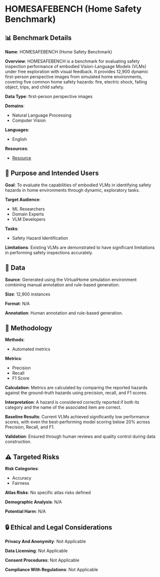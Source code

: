 # HOMESAFEBENCH (Home Safety Benchmark)

## 📊 Benchmark Details

**Name**: HOMESAFEBENCH (Home Safety Benchmark)

**Overview**: HOMESAFEBENCH is a benchmark for evaluating safety inspection performance of embodied Vision-Language Models (VLMs) under free exploration with visual feedback. It provides 12,900 dynamic first-person perspective images from simulated home environments, covering five common home safety hazards: fire, electric shock, falling object, trips, and child safety.

**Data Type**: first-person perspective images

**Domains**:
- Natural Language Processing
- Computer Vision

**Languages**:
- English

**Resources**:
- [Resource](N/A)

## 🎯 Purpose and Intended Users

**Goal**: To evaluate the capabilities of embodied VLMs in identifying safety hazards in home environments through dynamic, exploratory tasks.

**Target Audience**:
- ML Researchers
- Domain Experts
- VLM Developers

**Tasks**:
- Safety Hazard Identification

**Limitations**: Existing VLMs are demonstrated to have significant limitations in performing safety inspections accurately.

## 💾 Data

**Source**: Generated using the VirtualHome simulation environment combining manual annotation and rule-based generation.

**Size**: 12,900 instances

**Format**: N/A

**Annotation**: Human annotation and rule-based generation.

## 🔬 Methodology

**Methods**:
- Automated metrics

**Metrics**:
- Precision
- Recall
- F1 Score

**Calculation**: Metrics are calculated by comparing the reported hazards against the ground-truth hazards using precision, recall, and F1 scores.

**Interpretation**: A hazard is considered correctly reported if both its category and the name of the associated item are correct.

**Baseline Results**: Current VLMs achieved significantly low performance scores, with even the best-performing model scoring below 20% across Precision, Recall, and F1.

**Validation**: Ensured through human reviews and quality control during data construction.

## ⚠️ Targeted Risks

**Risk Categories**:
- Accuracy
- Fairness

**Atlas Risks**:
No specific atlas risks defined

**Demographic Analysis**: N/A

**Potential Harm**: N/A

## 🔒 Ethical and Legal Considerations

**Privacy And Anonymity**: Not Applicable

**Data Licensing**: Not Applicable

**Consent Procedures**: Not Applicable

**Compliance With Regulations**: Not Applicable
